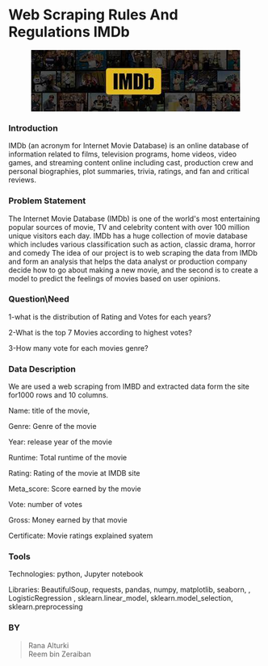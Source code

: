 # Web Scraping Rules And Regulations IMDb




<center><img align="center" src="IMDb.jpg"></center>




### Introduction

IMDb (an acronym for Internet Movie Database) is an online database of information related to films, television programs, home videos, video games, and streaming content online including cast, production crew and personal biographies, plot summaries, trivia, ratings, and fan and critical reviews.



### Problem Statement  

The Internet Movie Database (IMDb) is one of the world's most entertaining popular sources of movie, TV and celebrity content with over 100 million unique visitors each day. IMDb has a huge collection of movie database which includes various classification such as action, classic drama, horror and comedy The idea of our project is to web scraping the data from IMDb and form an analysis that helps the data analyst or production company decide how to go about making a new movie, and the second is to create a model to predict the feelings of movies based on user opinions.


### Question\Need

1-what is the distribution of Rating and Votes for each years?


2-What is the top 7 Movies according to highest votes?


3-How many vote for each movies genre?


### Data Description 

We are used a web scraping from IMBD and extracted data form the site for1000 rows and 10 columns.

Name: title of the movie,

Genre: Genre of the movie

Year: release year of the movie

Runtime: Total runtime of the movie

Rating: Rating of the movie at IMDB site

Meta_score: Score earned by the movie

Vote: number of votes

Gross: Money earned by that movie


Certificate: Movie ratings explained syatem




### Tools

Technologies: python, Jupyter notebook



Libraries: BeautifulSoup, requests, pandas, numpy, matplotlib, seaborn, , LogisticRegression , sklearn.linear_model, sklearn.model_selection, sklearn.preprocessing


### BY
>Rana Alturki  
>Reem bin Zeraiban
